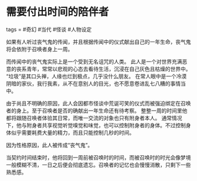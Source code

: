 # 需要付出时间的陪伴者
tags = #奇幻 #当代 #怪谈 #人物设定

如果有人听过丧气鬼的传闻，并且根据传闻中的仪式献出自己的一年生命，丧气鬼将会依附于召唤者身上一周。

而传闻中的丧气鬼实际上是一个受到无名诅咒的人类。
此人是一个对世界充满恶意的丧系青年，常常以悲观的心态去看待生活，沉浸在自己灰色且枯燥的世界中。
“垃圾”是其口头禅，人缘也烂到极点，几乎没什么朋友。
在常人眼中是一个冷漠阴暗的家伙，我行我素，从不在意别人的目光，也不愿意卷进乱七八糟的事情当中。

由于尚且不明确的原因，此人会因都市怪谈中荒诞可笑的仪式而被强迫绑定在召唤者的身上。至于召唤者是否的确献出一年生命还有待考察。
整整一周的时间里他都将跟随召唤者体验其日常，而唯一交流的对象也只有附身者本人。
通常情况下，他与附身者共享视觉听觉嗅觉和味觉，也可以控制附身者的身体。不过控制身体似乎需要耗费大量的精力，而且只能控制几秒的时间。

因为性格原因，此人被传成“丧气鬼”。

当契约时间结束时，他将回到一周前被召唤时的时间，而被召唤时的时光会像梦境一般模糊不清，一日之后便会彻底遗忘。召唤者的记忆也会慢慢消散，只剩下一些熟悉感。


